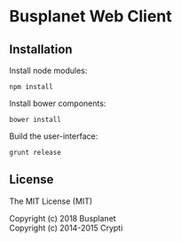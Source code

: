 # Busplanet Web Client

## Installation

Install node modules:

```
npm install
```

Install bower components:

```
bower install
```

Build the user-interface:

```
grunt release
```

## License

The MIT License (MIT)  

Copyright (c) 2018 Busplanet  
Copyright (c) 2014-2015 Crypti

